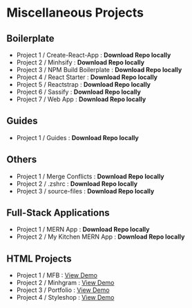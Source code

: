# Miscellaneous Projects

## Boilerplate

- Project 1 / Create-React-App : **Download Repo locally**
- Project 2 / Minhsify : **Download Repo locally**
- Project 3 / NPM Build Boilerplate : **Download Repo locally**
- Project 4 / React Starter : **Download Repo locally**
- Project 5 / Reactstrap : **Download Repo locally**
- Project 6 / Sassify : **Download Repo locally**
- Project 7 / Web App : **Download Repo locally**

## Guides

- Project 1 / Guides : **Download Repo locally**

## Others

- Project 1 / Merge Conflicts : **Download Repo locally**
- Project 2 / .zshrc : **Download Repo locally**
- Project 3 / source-files : **Download Repo locally**

## Full-Stack Applications

- Project 1 / MERN App : **Download Repo locally**
- Project 2 / My Kitchen MERN App : **Download Repo locally**

## HTML Projects

- Project 1 / MFB : [View Demo]()
- Project 2 / Minhgram : [View Demo]()
- Project 3 / Portfolio : [View Demo]()
- Project 4 / Styleshop : [View Demo]()
